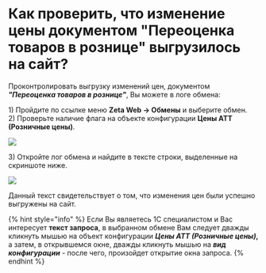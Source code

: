 # Как проверить, что изменение цены документом "Переоценка товаров в рознице" выгрузилось на сайт?

Проконтролировать выгрузку изменений цен, документом _**"Переоценка товаров в рознице"**_, Вы можете в логе обмена:

1\) Пройдите по ссылке меню **Zeta Web → Обмены** и выберите обмен.\
2\) Проверьте наличие флага на объекте конфигурации **Цены АТТ (Розничные цены)**.

![](../.gitbook/assets/image-100.png)

3\) Откройте лог обмена и найдите в тексте строки, выделенные на скриншоте ниже.

![](../.gitbook/assets/image-99.png)

Данный текст свидетельствует о том, что изменения цен были успешно выгружены на сайт.

{% hint style="info" %}
Если Вы являетесь 1С специалистом и Вас интересует **текст запроса**, в выбранном обмене Вам следует дважды кликнуть мышью на объект конфигурации _**Цены АТТ (Розничные цены)**_**,** а затем, в открывшемся окне, дважды кликнуть мышью на _**вид конфигурации**_ - после чего, произойдет открытие окна запроса.
{% endhint %}
